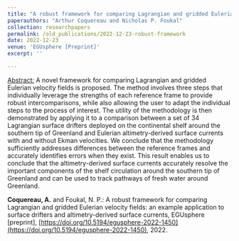 ```yaml
---
title: "A robust framework for comparing Lagrangian and gridded Eulerian velocity fields: an example application to surface drifters and altimetry-derived surface currents"
paperauthors: "Arthur Coquereau and Nicholas P. Foukal"
collection: researchpapers
permalink: /old_publications/2022-12-23-robust-framework
date: 2022-12-23
venue: 'EGUsphere [Preprint]'
excerpt: ''

---
```

<u>Abstract:</u> A novel framework for comparing Lagrangian and gridded Eulerian velocity fields is proposed. The method involves three steps that individually leverage the strengths of each reference frame to provide robust intercomparisons, while also allowing the user to adapt the individual steps to the process of interest. The utility of the methodology is then demonstrated by applying it to a comparison between a set of 34 Lagrangian surface drifters deployed on the continental shelf around the southern tip of Greenland and Eulerian altimetry-derived surface currents with and without Ekman velocities. We conclude that the methodology sufficiently addresses differences between the reference frames and accurately identifies errors when they exist. This result enables us to conclude that the altimetry-derived surface currents accurately resolve the important components of the shelf circulation around the southern tip of Greenland and can be used to track pathways of fresh water around Greenland.

**Coquereau, A.** and Foukal, N. P.: A robust framework for comparing Lagrangian and gridded Eulerian velocity fields: an example application to surface drifters and altimetry-derived surface currents, EGUsphere [preprint], [https://doi.org/10.5194/egusphere-2022-1450](https://doi.org/10.5194/egusphere-2022-1450), 2022.


